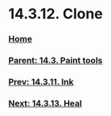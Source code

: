 # 14.3.12. Clone

### [Home](./00-home.md)
### [Parent: 14.3. Paint tools](./14-03-00-paint-tools.md)
### [Prev: 14.3.11. Ink](./14-03-11-ink.md)
### [Next: 14.3.13. Heal](./14-03-13-heal.md)
